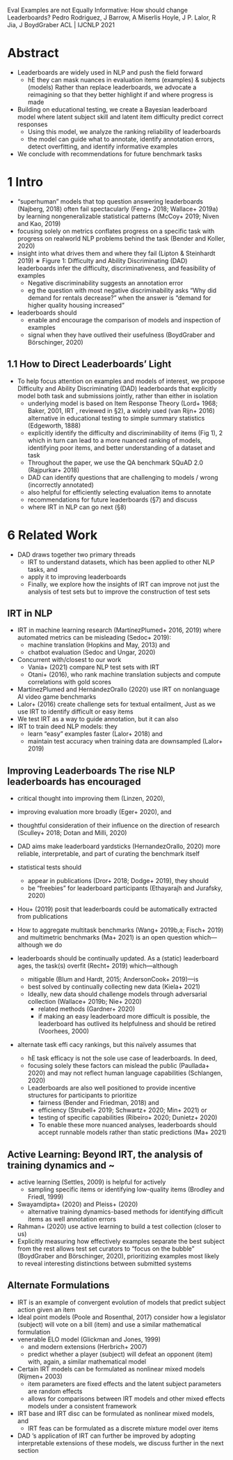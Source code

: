 Eval Examples are not Equally Informative: How should change Leaderboards?
Pedro Rodriguez, J Barrow, A Miserlis Hoyle, J P. Lalor, R Jia, J BoydGraber
ACL | IJCNLP 2021

# Abstract

* Leaderboards are widely used in NLP and push the field forward
  * hE they can mask nuances in evaluation items (examples) & subjects (models)
    Rather than replace leaderboards, we advocate a reimagining
    so that they better highlight if and where progress is made
* Building on educational testing, we create a Bayesian leaderboard model where
  latent subject skill and latent item difficulty predict correct responses
  * Using this model, we analyze the ranking reliability of leaderboards
  * the model can guide what to annotate, identify annotation errors,
    detect overfitting, and identify informative examples
* We conclude with recommendations for future benchmark tasks

# 1 Intro

* “superhuman” models that top question answering leaderboards (Najberg, 2018)
  often fail spectacularly (Feng+ 2018; Wallace+ 2019a) by learning
  nongeneralizable statistical patterns (McCoy+ 2019; Niven and Kao, 2019)
* focusing solely on metrics conflates progress on a specific task with
  progress on realworld NLP problems behind the task (Bender and Koller, 2020)
* insight into what drives them and where they fail (Lipton & Steinhardt 2019)
∗ Figure 1: Difficulty and Ability Discriminating (DAD) leaderboards infer
  the difficulty, discriminativeness, and feasibility of examples
  * Negative discriminability suggests an annotation error
  * eg the question with most negative discriminability asks
    “Why did demand for rentals decrease?” when
    the answer is “demand for higher quality housing increased”
* leaderboards should
  * enable and encourage the comparison of models and inspection of examples
  * signal when they have outlived their usefulness
    (BoydGraber and Börschinger, 2020)

## 1.1 How to Direct Leaderboards’ Light

* To help focus attention on examples and models of interest, we propose
  Difficulty and Ability Discriminating (DAD) leaderboards that explicitly
  model both task and submissions jointly, rather than either in isolation
  * underlying model is based on
    Item Response Theory (Lord+ 1968; Baker, 2001, IRT , reviewed in §2),
    a widely used (van Rijn+ 2016) alternative in educational testing
    to simple summary statistics (Edgeworth, 1888)
  * explicitly identify the difficulty and discriminability of items (Fig 1), 2
    which in turn can lead to a more nuanced ranking of models,
    identifying poor items, and better understanding of a dataset and task
  * Throughout the paper, we use the QA benchmark SQuAD 2.0 (Rajpurkar+ 2018)
  * DAD can identify questions that are
    challenging to models / wrong (incorrectly annotated)
  * also helpful for efficiently selecting evaluation items to annotate
  * recommendations for future leaderboards (§7) and discuss
  * where IRT in NLP can go next (§8)

# 6 Related Work

* DAD draws together two primary threads
  * IRT to understand datasets, which has been applied to other NLP tasks, and
  * apply it to improving leaderboards
  * Finally, we explore how the insights of IRT can improve not just the
    analysis of test sets but to improve the construction of test sets

## IRT in NLP

* IRT in machine learning research (MartínezPlumed+ 2016, 2019) where
  automated metrics can be misleading (Sedoc+ 2019):
  * machine translation (Hopkins and May, 2013) and
  * chatbot evaluation (Sedoc and Ungar, 2020)
* Concurrent with/closest to our work
  * Vania+ (2021) compare NLP test sets with IRT 
  * Otani+ (2016), who rank machine translation subjects and compute
    correlations with gold scores
* MartínezPlumed and HernándezOrallo (2020) use
  IRT on nonlanguage AI video game benchmarks
* Lalor+ (2016) create challenge sets for textual entailment,
  Just as we use IRT to identify difficult or easy items
* We test IRT as a way to guide annotation, but it can also
* IRT to train deed NLP models: they
  * learn “easy” examples faster (Lalor+ 2018) and
  * maintain test accuracy when training data are downsampled (Lalor+ 2019)

## Improving Leaderboards The rise NLP leaderboards has encouraged

* critical thought into improving them (Linzen, 2020),
* improving evaluation more broadly (Eger+ 2020), and
* thoughtful consideration of their influence on the direction of research
  (Sculley+ 2018; Dotan and Milli, 2020)
* DAD aims make leaderboard yardsticks (HernandezOrallo, 2020)
  more reliable, interpretable, and
  part of curating the benchmark itself
* statistical tests should
  * appear in publications (Dror+ 2018; Dodge+ 2019), they should
  * be “freebies” for leaderboard participants (Ethayarajh and Jurafsky, 2020)
* Hou+ (2019) posit that leaderboards could be automatically extracted from
  publications
* How to aggregate
  multitask benchmarks (Wang+ 2019b,a; Fisch+ 2019) and
  multimetric benchmarks (Ma+ 2021) is an open question which—although we do

* leaderboards should be continually updated. As a (static) leaderboard ages,
  the task(s) overfit (Recht+ 2019) which—although
  * mitigable (Blum and Hardt, 2015; AndersonCook+ 2019)—is
  * best solved by continually collecting new data (Kiela+ 2021)
  * Ideally, new data should challenge models through adversarial collection
    (Wallace+ 2019b; Nie+ 2020)
    * related methods (Gardner+ 2020)
    * if making an easy leaderboard more difficult is possible, the leaderboard
      has outlived its helpfulness and should be retired (Voorhees, 2000)
* alternate task effi cacy rankings, but this naïvely assumes that
  * hE task efficacy is not the sole use case of leaderboards. In deed,
  * focusing solely these factors can mislead the public (Paullada+ 2020) and
    may not reflect human language capabilities (Schlangen, 2020)
  * Leaderboards are also well positioned to provide incentive structures for
    participants to prioritize
    * fairness (Bender and Friedman, 2018) and
    * efficiency (Strubell+ 2019; Schwartz+ 2020; Min+ 2021) or
    * testing of specific capabilities (Ribeiro+ 2020; Dunietz+ 2020)
    * To enable these more nuanced analyses, leaderboards should
      accept runnable models rather than static predictions (Ma+ 2021)

## Active Learning: Beyond IRT, the analysis of training dynamics and ~

* active learning (Settles, 2009) is helpful for actively
  * sampling specific items or identifying low-quality items
    (Brodley and Friedl, 1999)
* Swayamdipta+ (2020) and Pleiss+ (2020)
  * alternative training dynamics-based methods
    for identifying difficult items as well annotation errors
* Rahman+ (2020) use active learning to build a test collection (closer to us)
* Explicitly
  measuring how effectively examples separate the best subject from the rest
  allows test set curators to “focus on the bubble”
  (BoydGraber and Börschinger, 2020), prioritizing examples most likely to
  reveal interesting distinctions between submitted systems

## Alternate Formulations

* IRT is an example of convergent evolution of
  models that predict subject action given an item
* Ideal point models (Poole and Rosenthal, 2017) consider
  how a legislator (subject) will vote on a bill (item) and use a
  similar mathematical formulation
* venerable ELO model (Glickman and Jones, 1999)
  * and modern extensions (Herbrich+ 2007)
  * predict whether a player (subject) will defeat an opponent (item) with,
    again, a similar mathematical model
* Certain IRT models can be formulated as nonlinear mixed models (Rijmen+ 2003)
  * item parameters are fixed effects and the
    latent subject parameters are random effects
  * allows for comparisons between IRT models and other mixed effects models
    under a consistent framework
* IRT base and IRT disc can be formulated as nonlinear mixed models, and
  * IRT feas can be formulated as a discrete mixture model over items
* DAD ’s application of IRT can further be improved by adopting interpretable
  extensions of these models, we discuss further in the next section
